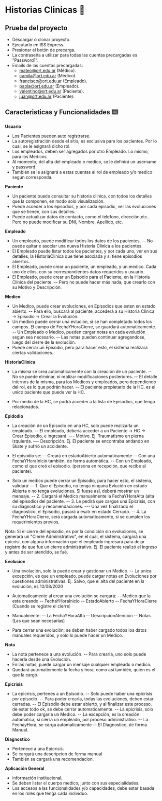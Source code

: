 # Historias Clinicas 📖

## Prueba del proyecto
- Descargar o clonar proyecto.
- Ejecutarlo en ISS Express.
- Presionar el botón de precarga.
- La contraseña a utilizar para todas las cuentas precargadas es "Password1".
- Emails de las cuentas precargadas:
     - mateo@ort.edu.ar (Médico).
     - camila@ort.edu.ar (Médico).
     - francisco@ort.edu.ar (Empleado).
     - paola@ort.edu.ar (Empleado).
     - valentino@ort.edu.ar (Paciente).
     - juan@ort.edu.ar (Paciente).
 
## Caracteristicas y Funcionalidades ⌨️

**Usuario**
- Los Pacientes pueden auto registrarse.
- La autoregistración desde el sitio, es exclusiva para los pacientes. Por lo cual, se le asignará dicho rol.
- Los empleados, deben ser agregados por otro Empleado. Lo mismo, para los Medicos.
- Al momento, del alta del empleado o medico, se le definirá un username y password.
- También se le asignará a estas cuentas el rol de empleado y/o medico según corresponda.

**Paciente**
- Un paciente puede consultar su historia clinica, con todos los detalles que la componen, en modo solo visualización.
- Puede acceder a los episodios, y por cada episodio, ver las evoluciones que se tienen, con sus detalles.
- Puede actualizar datos de contacto, como el telefono, dirección,etc.. Pero no puede modificar su DNI, Nombre, Apellido, etc.

**Empleado**
- Un empleado, puede modificar todos los datos de los pacientes. 
-- No puede quitar o asociar una nueva Historia Clinica a los pacientes.
- El Empleado puede listar todos los pacientes, y por cada uno, ver en sus detalles, la HistoriaClinica que tiene asociada y si tiene episodios abiertos. 
- El Empleado, puede crear un paciente, un empleado, y un medico. Cada uno de ellos, con su correspondientes datos requeridos y usuario.
- El Empleado, puede crear un Episodio para el Paciente, en la Historia Clinica del paciente.
-- Pero no puede hacer más nada, que crearlo con su Motivo y Descripción.

**Medico**
- Un Medico, puede crear evoluciones, en Episodios que esten en estado abierto.
-- Para ello, buscará al paciente, accederá a su Historia Clinica -> Episodio -> Crear la Evolución.
- Un medico puede cerrar una evlución, si se han completado todos los campos. El campo de FechaYHoraCierre, se guardará automaticamente. 
-- Un Empleado o Medico, pueden cargar notas en cada evolución según sea necesario.
-- Las notas pueden continuar agregandose, luego del cierre de la evolución.
- Puede cerrar un Episodio, pero para hacer esto, el sistema realizará ciertas validaciones.

**HistoriaClinica**
- La misma se crea automaticamente con la creación de un paciente.
-- No se puede eliminar, ni realizar modificaciones posteriores.
-- El detalle internos de la misma, para los Medicos y empleados, pero dependiendo del rol, es lo que podrán hacer.
-- El paciente propietario de la HC, es el unico paciente que puede ver la HC.

- Por medio de la HC, se podrá acceder a la lista de Episodios, que tenga relacionados.

**Epidodio**
- La creación de un Episodio en una HC, solo puede realizarla un empleado.
-- El empleado, deberia acceder a un Paciente -> HC -> Crear Episodio, e ingresará:
--- Motivo. Ej. Traumatismo en pierna Izquierda.
--- Descripción. Ej. El paciente se encontraba andando en Skate y sufrió un accidente.
- El episodio se:
-- Creará en estadoAbierto automaticamente
-- Con una FechaYHoraInicio también, de forma automática.
-- Con un Empleado, como el que creó el episodio. (persona en recepción, que recibe al paciente).

- Solo un medico puede cerrar un Episodio, para hacer esto, el sistema, validará:
-- 1. Que el Episodio, no tenga ninguna Evlución en estado Abierta o no tenga evoluciones. Si fuese así, deberá mostrar un mensaje.
-- 2. Cargará el Medico manualmente la FechaYHoraAlta (alta del episodio) del paciente.
-- 3. Le pedirá que cargue una Epicrisis, con su diagnostico y recomendaciones.
--- Una vez finalizado el diagnostico, el Episodio, pasará a esatr en estado Cerrado.
-- 4. La FechaYHoraCierre, será cargada automaticamente, si se cumplen los requerimientos previos.

Nota: Si el cierre del episodio, es por la condición sin evoluciones, se generará un "Cierre Administrativo", en el cual, el sistema, cargará una epicrisi, con alguna información que el empleado ingresará para dejar registro de que fue un cierre administrativo. Ej. El paciente realizó el ingreso y antes de ser atendido, se fué. 

**Evolucion**
- Una evolución, solo la puede crear y gestionar un Medico.
-- La unica excepción, es que un empleado, puede cargar notas en Evoluciones por cuestiones administrativas. Ej. Salvo, que el alta del paciente en la evolución, es 10/08/2020
- Automaticamente al crear una evolución se cargará:
-- Medico que la esta creando
-- FechaYHoraInicio
-- EstadoAbierto
-- FechaYHoraCierre (Cuando se registre el cierre)
- Manualmente:
-- La FechaYHoraAlta
-- DescripcionAtencion
-- Notas (Las que sean necesarias)

- Para cerrar una evolución, se deben haber cargado todos los datos manuales requeridos, y solo lo puede hacer un Medico.

**Nota**
- La nota pertenece a una evolución. 
-- Para crearla, uno solo puede hacerla desde una Evolución.
- En las notas, puede cargar un mensaje cualquier empleado o medico.
- Quedará automaticmente la fecha y hora, como asi también, quien es el que la cargó.


**Epicrisis**
- La epicrisis, pertenes a un Episodio.
-- Solo puede haber una epicrisis por episodio.
-- Para poder crearla, todas las evoluciones, deben estar cerradas.
-- El Episodio debe estar abierto, y al finalizar este proceso, de estar todo ok, se debe cerrar automaticamente.
-- La epicrisis, solo debe poder cargarla un Medico.
-- La excepción, es la creación automatica, si cierra un empleado, por proceso administrativo.
-- La FechayHora, se carga automaticamente
-- El Diagnostico, de forma Manual.

**Diagnostico**
- Pertenece a una Epicrisis. 
- Se cargará una descripcion de forma manual
- También se cargará una recomendacion.


**Aplicación General**
- Información institucional.
- Se deben listar el cuerpo medico, junto con sus especialidades.
- Los accesos a las funcionalidades y/o capacidades, debe estar basada en los roles que tenga cada individuo.

